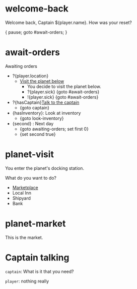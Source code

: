 # welcome-back
Welcome back, Captain ${player.name}. How was your reset?

{ pause; goto #await-orders; }

# await-orders
Awaiting orders
- ?{player.location}
    - [Visit the planet below](#planet-visit)
        + You decide to visit the planet below.
        + ?{player.sick} {goto #await-orders}
        + !{player.sick} {goto #await-orders}
- ?{hasCaptain}[Talk to the captain](#await-orders)
    - {goto captain}
- {hasInventory}:
    Look at inventory
    - {goto look-inventory}
- {second} : Next day
    - {goto awaiting-orders; set first 0}
    - {set second true}

# planet-visit
You enter the planet's docking station.

What do you want to do?
- [Marketplace](#planet-market)
- Local Inn
- Shipyard
- Bank

# planet-market
This is the market.

# Captain talking

`captain`:
What is it that you need?

`player`:
nothing really
